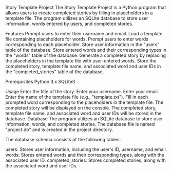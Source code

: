 Story Template Project
The Story Template Project is a Python program that allows users to create completed stories by filling in placeholders in a template file. The program utilizes an SQLite database to store user information, words entered by users, and completed stories.

Features
Prompt users to enter their username and email.
Load a template file containing placeholders for words.
Prompt users to enter words corresponding to each placeholder.
Store user information in the "users" table of the database.
Store entered words and their corresponding types in the "words" table of the database.
Generate a completed story by replacing the placeholders in the template file with user-entered words.
Store the completed story, template file name, and associated word and user IDs in the "completed_stories" table of the database.

Prerequisites
Python 3.x
SQLite3

Usage
Enter the title of the story.
Enter your username.
Enter your email.
Enter the name of the template file (e.g., "template.txt").
Fill in each prompted word corresponding to the placeholders in the template file.
The completed story will be displayed on the console.
The completed story, template file name, and associated word and user IDs will be stored in the database.
Database
The program utilizes an SQLite database to store user information, words, and completed stories. The database file is named "project.db" and is created in the project directory.

The database schema consists of the following tables:

users: Stores user information, including the user's ID, username, and email.
words: Stores entered words and their corresponding types, along with the associated user ID.
completed_stories: Stores completed stories, along with the associated word and user IDs.
